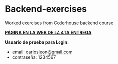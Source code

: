 # Backend-exercises
Worked exercises from Coderhouse backend course

**[PÁGINA EN LA WEB DE LA 4TA ENTREGA](https://backend-proyecto-final-entrega.onrender.com)**

**Usuario de prueba para Login:**
- email: carlosleon@gmail.com
- contraseña: 1234567
